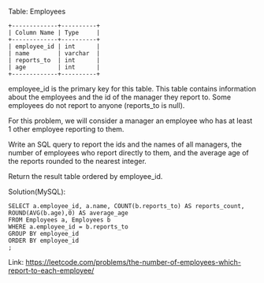 Table: Employees
```
+-------------+----------+
| Column Name | Type     |
+-------------+----------+
| employee_id | int      |
| name        | varchar  |
| reports_to  | int      |
| age         | int      |
+-------------+----------+
```
employee_id is the primary key for this table.
This table contains information about the employees and the id of the manager they report to. Some employees do not report to anyone (reports_to is null). 
 

For this problem, we will consider a manager an employee who has at least 1 other employee reporting to them.

Write an SQL query to report the ids and the names of all managers, the number of employees who report directly to them, and the average age of the reports rounded to the nearest integer.

Return the result table ordered by employee_id.

Solution(MySQL):
```
SELECT a.employee_id, a.name, COUNT(b.reports_to) AS reports_count, ROUND(AVG(b.age),0) AS average_age
FROM Employees a, Employees b
WHERE a.employee_id = b.reports_to
GROUP BY employee_id
ORDER BY employee_id
;
```
Link: https://leetcode.com/problems/the-number-of-employees-which-report-to-each-employee/
